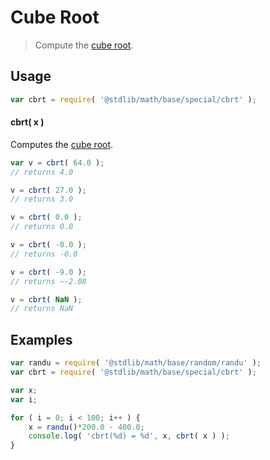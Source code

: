 # Cube Root

> Compute the [cube root][cube-root].


<section class="usage">

## Usage

``` javascript
var cbrt = require( '@stdlib/math/base/special/cbrt' );
```

#### cbrt( x )

Computes the [cube root][cube-root].

``` javascript
var v = cbrt( 64.0 );
// returns 4.0

v = cbrt( 27.0 );
// returns 3.0

v = cbrt( 0.0 );
// returns 0.0

v = cbrt( -0.0 );
// returns -0.0

v = cbrt( -9.0 );
// returns ~-2.08

v = cbrt( NaN );
// returns NaN
```

</section>

<!-- /.usage -->


<section class="examples">

## Examples

``` javascript
var randu = require( '@stdlib/math/base/random/randu' );
var cbrt = require( '@stdlib/math/base/special/cbrt' );

var x;
var i;

for ( i = 0; i < 100; i++ ) {
    x = randu()*200.0 - 400.0;
    console.log( 'cbrt(%d) = %d', x, cbrt( x ) );
}
```

</section>

<!-- /.examples -->


<section class="links">

[cube-root]: https://en.wikipedia.org/wiki/Cube_root

</section>

<!-- /.links -->
